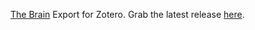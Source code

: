 [The Brain](https://thebrain.com/) Export for Zotero. Grab the latest release [here](https://github.com/retorquere/zotero-thebrain-export/releases/latest).
